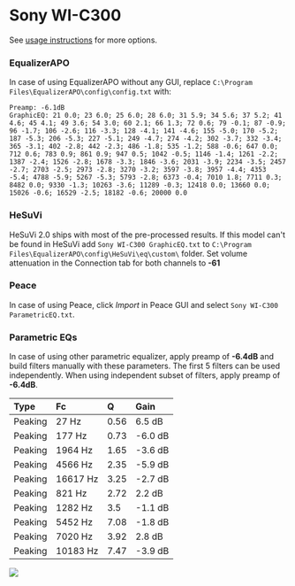 # Sony WI-C300
See [usage instructions](https://github.com/jaakkopasanen/AutoEq#usage) for more options.

### EqualizerAPO
In case of using EqualizerAPO without any GUI, replace `C:\Program Files\EqualizerAPO\config\config.txt`
with:
```
Preamp: -6.1dB
GraphicEQ: 21 0.0; 23 6.0; 25 6.0; 28 6.0; 31 5.9; 34 5.6; 37 5.2; 41 4.6; 45 4.1; 49 3.6; 54 3.0; 60 2.1; 66 1.3; 72 0.6; 79 -0.1; 87 -0.9; 96 -1.7; 106 -2.6; 116 -3.3; 128 -4.1; 141 -4.6; 155 -5.0; 170 -5.2; 187 -5.3; 206 -5.3; 227 -5.1; 249 -4.7; 274 -4.2; 302 -3.7; 332 -3.4; 365 -3.1; 402 -2.8; 442 -2.3; 486 -1.8; 535 -1.2; 588 -0.6; 647 0.0; 712 0.6; 783 0.9; 861 0.9; 947 0.5; 1042 -0.5; 1146 -1.4; 1261 -2.2; 1387 -2.4; 1526 -2.8; 1678 -3.3; 1846 -3.6; 2031 -3.9; 2234 -3.5; 2457 -2.7; 2703 -2.5; 2973 -2.8; 3270 -3.2; 3597 -3.8; 3957 -4.4; 4353 -5.4; 4788 -5.9; 5267 -5.3; 5793 -2.8; 6373 -0.4; 7010 1.8; 7711 0.3; 8482 0.0; 9330 -1.3; 10263 -3.6; 11289 -0.3; 12418 0.0; 13660 0.0; 15026 -0.6; 16529 -2.5; 18182 -0.6; 20000 0.0
```

### HeSuVi
HeSuVi 2.0 ships with most of the pre-processed results. If this model can't be found in HeSuVi add
`Sony WI-C300 GraphicEQ.txt` to `C:\Program Files\EqualizerAPO\config\HeSuVi\eq\custom\` folder.
Set volume attenuation in the Connection tab for both channels to **-61**

### Peace
In case of using Peace, click *Import* in Peace GUI and select `Sony WI-C300 ParametricEQ.txt`.

### Parametric EQs
In case of using other parametric equalizer, apply preamp of **-6.4dB** and build filters manually
with these parameters. The first 5 filters can be used independently.
When using independent subset of filters, apply preamp of **-6.4dB**.

| Type    | Fc       |    Q | Gain    |
|:--------|:---------|:-----|:--------|
| Peaking | 27 Hz    | 0.56 | 6.5 dB  |
| Peaking | 177 Hz   | 0.73 | -6.0 dB |
| Peaking | 1964 Hz  | 1.65 | -3.6 dB |
| Peaking | 4566 Hz  | 2.35 | -5.9 dB |
| Peaking | 16617 Hz | 3.25 | -2.7 dB |
| Peaking | 821 Hz   | 2.72 | 2.2 dB  |
| Peaking | 1282 Hz  | 3.5  | -1.1 dB |
| Peaking | 5452 Hz  | 7.08 | -1.8 dB |
| Peaking | 7020 Hz  | 3.92 | 2.8 dB  |
| Peaking | 10183 Hz | 7.47 | -3.9 dB |

![](https://raw.githubusercontent.com/jaakkopasanen/AutoEq/master/results/rtings/avg/Sony%20WI-C300/Sony%20WI-C300.png)